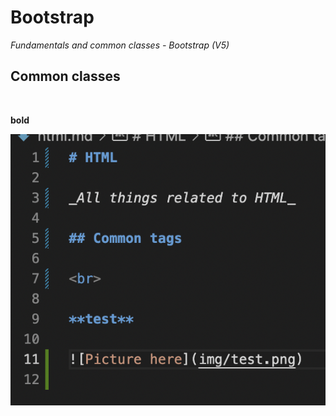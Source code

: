# Bootstrap

_Fundamentals and common classes - Bootstrap (V5)_

## Common classes

<br>

**bold**

![Picture here](img/code_sample.png)
